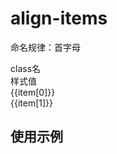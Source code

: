 # align-items


<script setup>
import { useData } from 'vitepress'
import { ref } from 'vue'

const { page } = useData()

const list = ref([
  ["ai-c" , "align-items: center;"],
  ["ai-fs" , "align-items: flex-start;"],
  ["ai-fe" , "align-items: flex-end;"],
  ["ai-s" , "align-items: stretch;"],
  ["ai-b" , "align-items: baseline;"],
])
</script>

命名规律：首字母
 
<div class="a-flex a-row a-jc-sb a-border-b a-h-30"  >
  <div class="a-flex-1">class名</div>
  <div class="a-flex-1">样式值</div>
</div>
<div class=" a-flex-1 " style="overflow-y:auto;max-height: 300px">
  <div class="a-flex a-row a-ai-c a-jc-sb a-border-b a-min-h-30" v-for="(item, index) in list" :key="index" >
    <div class="a-flex-1">{{item[0]}}</div>
    <div class="a-flex-1">{{item[1]}}</div>
  </div>
</div>

## 使用示例

